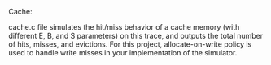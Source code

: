 Cache:

cache.c file simulates the hit/miss behavior of a cache memory (with different E, B, and S parameters) on this trace, and outputs the total number of hits, misses, and evictions. For this project, allocate-on-write policy is used to handle write misses in your implementation of the simulator.

